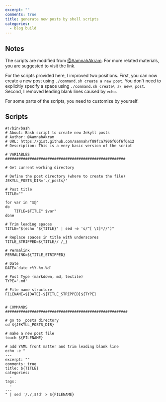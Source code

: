 ```yaml
---
excerpt: ""
comments: true
title: generate new posts by shell scripts
categories:
  - blog build
---
```


## Notes

The scripts are modified from [@AamnahAkram](https://gist.github.com/aamnah/f89fca7906f66f6f6a12). For more related materials, you are suggested to visit the link.

For the scripts provided here, I improved two positions. First, you can now create a new post using `./command.sh create a new post`. You don't need to explicitly specify a space using `./command.sh create\ a\ new\ post`. Second, I removed leading blank lines caused by `echo`.

For some parts of the scripts, you need to customize by yourself.

## Scripts

```
#!/bin/bash
# About: Bash script to create new Jekyll posts
# Author: @AamnahAkram
# URL: https://gist.github.com/aamnah/f89fca7906f66f6f6a12 
# Description: This is a very basic version of the script

# VARIABLES
######################################################

# Get current working directory

# Define the post directory (where to create the file)
JEKYLL_POSTS_DIR='./_posts/'

# Post title
TITLE=""

for var in "$@"
do
    TITLE=$TITLE" $var"
done

# Trim leading spaces
TITLE="$(echo "${TITLE}" | sed -e 's/^[ \t]*//')"

# Replace spaces in title with underscores
TITLE_STRIPPED=${TITLE// /_}

# Permalink
PERMALINK=${TITLE_STRIPPED}

# Date
DATE=`date +%Y-%m-%d`

# Post Type (markdown, md, textile)
TYPE='.md'

# File name structure
FILENAME=${DATE}-${TITLE_STRIPPED}${TYPE}


# COMMANDS
#######################################################

# go to _posts directory
cd ${JEKYLL_POSTS_DIR}

# make a new post file
touch ${FILENAME}

# add YAML front matter and trim leading blank line
echo -e "
---
excerpt: ""
comments: true
title: ${TITLE}
categories:
  -
tags:
  -
---
" | sed '/./,$!d' > ${FILENAME}
```
